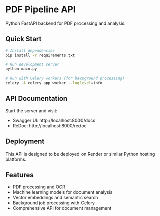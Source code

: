 # PDF Pipeline API

Python FastAPI backend for PDF processing and analysis.

## Quick Start

```bash
# Install dependencies
pip install -r requirements.txt

# Run development server
python main.py

# Run with Celery workers (for background processing)
celery -A celery_app worker --loglevel=info
```

## API Documentation

Start the server and visit:
- Swagger UI: http://localhost:8000/docs  
- ReDoc: http://localhost:8000/redoc

## Deployment

This API is designed to be deployed on Render or similar Python hosting platforms.

## Features

- PDF processing and OCR
- Machine learning models for document analysis
- Vector embeddings and semantic search
- Background job processing with Celery
- Comprehensive API for document management